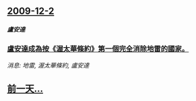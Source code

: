 ## [2009-12-2](/news/2009/12/2/index.md)

##### 盧安達
### [ 盧安達成為按《渥太華條約》第一個完全消除地雷的國家。](/news/2009/12/2/盧安達成為按-渥太華條約-第一個完全消除地雷的國家.md)
_消息: 地雷, 渥太華條約, 盧安達_

## [前一天...](/news/2009/12/1/index.md)


